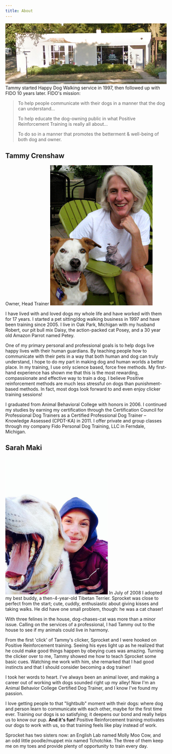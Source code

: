 ```yaml
---
title: About
---
```


![FIDO is at 703 Livernois in Ferndale, MI](/images/fido_building.png)
Tammy started Happy Dog Walking service in 1997, then followed up with FIDO 10 years later. 
FIDO's mission:

  > To help people communicate with their dogs in a manner that the dog can understand&hellip;
  >
  > To help educate the dog-owning public in what Positive Reinforcement Training is really all about&hellip;
  >
  > To do so in a manner that promotes the betterment &amp; well-being of both dog and owner.

## Tammy Crenshaw
Owner, Head Trainer
<img class="right" src="/images/tammy.jpg" alt="" />

I have lived with and loved dogs my whole life and have worked with them for 17 years. I started a pet sitting/dog walking business in 1997 and have been training since 2005. I live in Oak Park, Michigan with my husband Robert, our pit bull mix Daisy, the action-packed cat Posey, and a 30 year old Amazon Parrot named Petey.

One of my primary personal and professional goals is to help dogs live happy lives with their human guardians. By teaching people how to communicate with their pets in a way that both human and dog can truly understand, I hope to do my part in making dog and human worlds a better place.
In my training, I use only science based, force free methods. My first-hand experience has shown me that this is the most rewarding, compassionate and effective way to train a dog. I believe Positive reinforcement methods are much less stressful on dogs than punishment-based methods. In fact, most dogs look forward to and even enjoy clicker training sessions!

I graduated from Animal Behavioral College with honors in 2006. I continued my studies by earning my certification through the Certification Council for Professional Dog Trainers as a Certified Professional Dog Trainer – Knowledge Assessed (CPDT-KA) in 2011. I offer private and group classes through my company Fido Personal Dog Training, LLC in Ferndale, Michigan.



## Sarah Maki
<img class="right" src="/images/sarah.jpg" alt="" />
In July of 2008 I adopted my best buddy, a then-4-year-old Tibetan Terrier. Sprocket was close to perfect 
from the start; cute, cuddly, enthusiastic about giving kisses and taking walks. He did have one small 
problem, though: he was a cat chaser!

With three felines in the house, dog-chases-cat was more than a minor issue. Calling on the services of 
a professional, I had Tammy out to the house to see if my animals could live in harmony.

From the first 'click' of Tammy's clicker, Sprocket and I were hooked on Positive Reinforcement training. 
Seeing his eyes light up as he realized that he could make good things happen by obeying cues was amazing. 
Turning the clicker over to me, Tammy showed me how to teach Sprocket some basic cues. Watching me work 
with him, she remarked that I had good instincts and that I should consider becoming a dog trainer!

I took her words to heart. I've always been an animal lover, and making a career out of working with dogs 
sounded right up my alley! Now I'm an Animal Behavior College Certified Dog Trainer, and I know I've found 
my passion.

I love getting people to that "lightbulb" moment with their dogs: where dog and person learn to communicate 
with each other, maybe for the first time ever. Training our dogs is so satisfying; it deepens our bond and 
really helps us to know our pup. __And it's fun!__ Positive Reinforcement training motivates our dogs to work 
with us, so that training feels like play instead of work.

Sprocket has two sisters now: an English Lab named Molly Moo Cow, and an odd little poodle/muppet mix 
named Tchotchke. The three of them keep me on my toes and provide plenty of opportunity to train every day.
